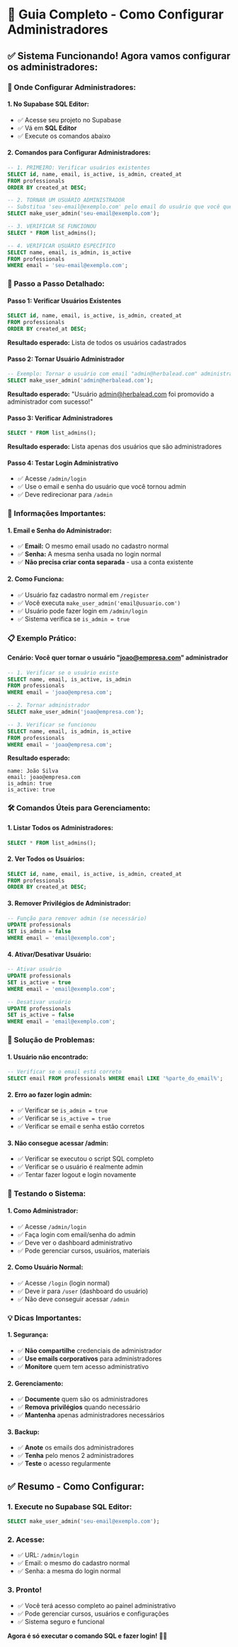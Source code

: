 # 🔐 Guia Completo - Como Configurar Administradores

## ✅ **Sistema Funcionando! Agora vamos configurar os administradores:**

### **📧 Onde Configurar Administradores:**

#### **1. No Supabase SQL Editor:**
- ✅ Acesse seu projeto no Supabase
- ✅ Vá em **SQL Editor**
- ✅ Execute os comandos abaixo

#### **2. Comandos para Configurar Administradores:**

```sql
-- 1. PRIMEIRO: Verificar usuários existentes
SELECT id, name, email, is_active, is_admin, created_at 
FROM professionals 
ORDER BY created_at DESC;

-- 2. TORNAR UM USUÁRIO ADMINISTRADOR
-- Substitua 'seu-email@exemplo.com' pelo email do usuário que você quer tornar admin
SELECT make_user_admin('seu-email@exemplo.com');

-- 3. VERIFICAR SE FUNCIONOU
SELECT * FROM list_admins();

-- 4. VERIFICAR USUÁRIO ESPECÍFICO
SELECT name, email, is_admin, is_active 
FROM professionals 
WHERE email = 'seu-email@exemplo.com';
```

### **🎯 Passo a Passo Detalhado:**

#### **Passo 1: Verificar Usuários Existentes**
```sql
SELECT id, name, email, is_active, is_admin, created_at 
FROM professionals 
ORDER BY created_at DESC;
```
**Resultado esperado:** Lista de todos os usuários cadastrados

#### **Passo 2: Tornar Usuário Administrador**
```sql
-- Exemplo: Tornar o usuário com email "admin@herbalead.com" administrador
SELECT make_user_admin('admin@herbalead.com');
```
**Resultado esperado:** "Usuário admin@herbalead.com foi promovido a administrador com sucesso!"

#### **Passo 3: Verificar Administradores**
```sql
SELECT * FROM list_admins();
```
**Resultado esperado:** Lista apenas dos usuários que são administradores

#### **Passo 4: Testar Login Administrativo**
- ✅ Acesse `/admin/login`
- ✅ Use o email e senha do usuário que você tornou admin
- ✅ Deve redirecionar para `/admin`

### **🔑 Informações Importantes:**

#### **1. Email e Senha do Administrador:**
- ✅ **Email:** O mesmo email usado no cadastro normal
- ✅ **Senha:** A mesma senha usada no login normal
- ✅ **Não precisa criar conta separada** - usa a conta existente

#### **2. Como Funciona:**
- ✅ Usuário faz cadastro normal em `/register`
- ✅ Você executa `make_user_admin('email@usuario.com')`
- ✅ Usuário pode fazer login em `/admin/login`
- ✅ Sistema verifica se `is_admin = true`

### **📋 Exemplo Prático:**

#### **Cenário: Você quer tornar o usuário "joao@empresa.com" administrador**

```sql
-- 1. Verificar se o usuário existe
SELECT name, email, is_active, is_admin 
FROM professionals 
WHERE email = 'joao@empresa.com';

-- 2. Tornar administrador
SELECT make_user_admin('joao@empresa.com');

-- 3. Verificar se funcionou
SELECT name, email, is_admin, is_active 
FROM professionals 
WHERE email = 'joao@empresa.com';
```

**Resultado esperado:**
```
name: João Silva
email: joao@empresa.com
is_admin: true
is_active: true
```

### **🛠️ Comandos Úteis para Gerenciamento:**

#### **1. Listar Todos os Administradores:**
```sql
SELECT * FROM list_admins();
```

#### **2. Ver Todos os Usuários:**
```sql
SELECT id, name, email, is_active, is_admin, created_at 
FROM professionals 
ORDER BY created_at DESC;
```

#### **3. Remover Privilégios de Administrador:**
```sql
-- Função para remover admin (se necessário)
UPDATE professionals 
SET is_admin = false 
WHERE email = 'email@exemplo.com';
```

#### **4. Ativar/Desativar Usuário:**
```sql
-- Ativar usuário
UPDATE professionals 
SET is_active = true 
WHERE email = 'email@exemplo.com';

-- Desativar usuário
UPDATE professionals 
SET is_active = false 
WHERE email = 'email@exemplo.com';
```

### **🚨 Solução de Problemas:**

#### **1. Usuário não encontrado:**
```sql
-- Verificar se o email está correto
SELECT email FROM professionals WHERE email LIKE '%parte_do_email%';
```

#### **2. Erro ao fazer login admin:**
- ✅ Verificar se `is_admin = true`
- ✅ Verificar se `is_active = true`
- ✅ Verificar se email e senha estão corretos

#### **3. Não consegue acessar /admin:**
- ✅ Verificar se executou o script SQL completo
- ✅ Verificar se o usuário é realmente admin
- ✅ Tentar fazer logout e login novamente

### **📱 Testando o Sistema:**

#### **1. Como Administrador:**
- ✅ Acesse `/admin/login`
- ✅ Faça login com email/senha do admin
- ✅ Deve ver o dashboard administrativo
- ✅ Pode gerenciar cursos, usuários, materiais

#### **2. Como Usuário Normal:**
- ✅ Acesse `/login` (login normal)
- ✅ Deve ir para `/user` (dashboard do usuário)
- ✅ Não deve conseguir acessar `/admin`

### **💡 Dicas Importantes:**

#### **1. Segurança:**
- ✅ **Não compartilhe** credenciais de administrador
- ✅ **Use emails corporativos** para administradores
- ✅ **Monitore** quem tem acesso administrativo

#### **2. Gerenciamento:**
- ✅ **Documente** quem são os administradores
- ✅ **Remova privilégios** quando necessário
- ✅ **Mantenha** apenas administradores necessários

#### **3. Backup:**
- ✅ **Anote** os emails dos administradores
- ✅ **Tenha** pelo menos 2 administradores
- ✅ **Teste** o acesso regularmente

## ✅ **Resumo - Como Configurar:**

### **1. Execute no Supabase SQL Editor:**
```sql
SELECT make_user_admin('seu-email@exemplo.com');
```

### **2. Acesse:**
- ✅ URL: `/admin/login`
- ✅ Email: o mesmo do cadastro normal
- ✅ Senha: a mesma do login normal

### **3. Pronto!**
- ✅ Você terá acesso completo ao painel administrativo
- ✅ Pode gerenciar cursos, usuários e configurações
- ✅ Sistema seguro e funcional

**Agora é só executar o comando SQL e fazer login!** 🎯✨














